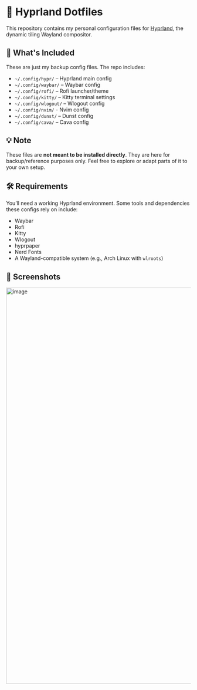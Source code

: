 # 🧩 Hyprland Dotfiles

This repository contains my personal configuration files for [Hyprland](https://github.com/hyprwm/Hyprland), the dynamic tiling Wayland compositor.

## 📁 What's Included

These are just my backup config files. The repo includes:

- `~/.config/hypr/` – Hyprland main config
- `~/.config/waybar/` – Waybar config
- `~/.config/rofi/` – Rofi launcher/theme
- `~/.config/kitty/` – Kitty terminal settings
- `~/.config/wlogout/` – Wlogout config
- `~/.config/nvim/` - Nvim config
- `~/.config/dunst/` – Dunst config
- `~/.config/cava/` – Cava config

## 💡 Note

These files are **not meant to be installed directly**. They are here for backup/reference purposes only. Feel free to explore or adapt parts of it to your own setup.

## 🛠 Requirements

You’ll need a working Hyprland environment. Some tools and dependencies these configs rely on include:

- Waybar
- Rofi
- Kitty
- Wlogout
- hyprpaper
- Nerd Fonts
- A Wayland-compatible system (e.g., Arch Linux with `wlroots`)

## 📸 Screenshots

<img width="1920" height="1080" alt="image" src="https://github.com/user-attachments/assets/f333891e-62d7-44e0-b05a-d6fb1d982982" />
